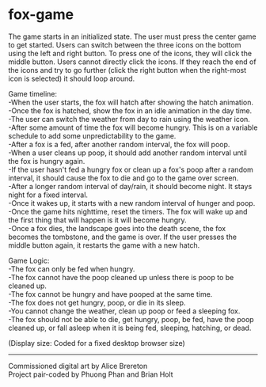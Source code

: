 # fox-game

The game starts in an initialized state. The user must press the center game to get started. Users can switch between the three icons on the bottom using the left and right button. To press one of the icons, they will click the middle button. Users cannot directly click the icons. If they reach the end of the icons and try to go further (click the right button when the right-most icon is selected) it should loop around.

Game timeline:</br>
-When the user starts, the fox will hatch after showing the hatch animation.</br>
-Once the fox is hatched, show the fox in an idle animation in the day time.</br>
-The user can switch the weather from day to rain using the weather icon.</br>
-After some amount of time the fox will become hungry. This is on a variable schedule to add some unpredictability to the game.</br>
-After a fox is a fed, after another random interval, the fox will poop.</br>
-When a user cleans up poop, it should add another random interval until the fox is hungry again.</br>
-If the user hasn't fed a hungry fox or clean up a fox's poop after a random interval, it should cause the fox to die and go to the game over screen.</br>
-After a longer random interval of day/rain, it should become night. It stays night for a fixed interval.</br>
-Once it wakes up, it starts with a new random interval of hunger and poop. </br>
-Once the game hits nighttime, reset the timers. The fox will wake up and the first thing that will happen is it will become hungry.</br>
-Once a fox dies, the landscape goes into the death scene, the fox becomes the tombstone, and the game is over. If the user presses the middle button again, it restarts the game with a new hatch.</br>

Game Logic:</br>
-The fox can only be fed when hungry.</br>
-The fox cannot have the poop cleaned up unless there is poop to be cleaned up.</br>
-The fox cannot be hungry and have pooped at the same time.</br>
-The fox does not get hungry, poop, or die in its sleep.</br>
-You cannot change the weather, clean up poop or feed a sleeping fox.</br>
-The fox should not be able to die, get hungry, poop, be fed, have the poop cleaned up, or fall asleep when it is being fed, sleeping, hatching, or dead.</br>

(Display size: Coded for a fixed desktop browser size)

--------------------------------------------
Commissioned digital art by Alice Brereton</br>
Project pair-coded by Phuong Phan and Brian Holt

